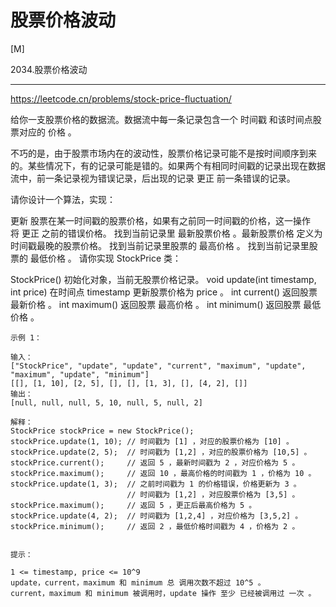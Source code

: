 # 股票价格波动

[M]

2034.股票价格波动

---
https://leetcode.cn/problems/stock-price-fluctuation/


给你一支股票价格的数据流。数据流中每一条记录包含一个 时间戳 和该时间点股票对应的 价格 。

不巧的是，由于股票市场内在的波动性，股票价格记录可能不是按时间顺序到来的。某些情况下，有的记录可能是错的。如果两个有相同时间戳的记录出现在数据流中，前一条记录视为错误记录，后出现的记录 更正 前一条错误的记录。

请你设计一个算法，实现：

更新 股票在某一时间戳的股票价格，如果有之前同一时间戳的价格，这一操作将 更正 之前的错误价格。
找到当前记录里 最新股票价格 。最新股票价格 定义为时间戳最晚的股票价格。
找到当前记录里股票的 最高价格 。
找到当前记录里股票的 最低价格 。
请你实现 StockPrice 类：

StockPrice() 初始化对象，当前无股票价格记录。
void update(int timestamp, int price) 在时间点 timestamp 更新股票价格为 price 。
int current() 返回股票 最新价格 。
int maximum() 返回股票 最高价格 。
int minimum() 返回股票 最低价格 。
 
```
示例 1：

输入：
["StockPrice", "update", "update", "current", "maximum", "update", "maximum", "update", "minimum"]
[[], [1, 10], [2, 5], [], [], [1, 3], [], [4, 2], []]
输出：
[null, null, null, 5, 10, null, 5, null, 2]

解释：
StockPrice stockPrice = new StockPrice();
stockPrice.update(1, 10); // 时间戳为 [1] ，对应的股票价格为 [10] 。
stockPrice.update(2, 5);  // 时间戳为 [1,2] ，对应的股票价格为 [10,5] 。
stockPrice.current();     // 返回 5 ，最新时间戳为 2 ，对应价格为 5 。
stockPrice.maximum();     // 返回 10 ，最高价格的时间戳为 1 ，价格为 10 。
stockPrice.update(1, 3);  // 之前时间戳为 1 的价格错误，价格更新为 3 。
                          // 时间戳为 [1,2] ，对应股票价格为 [3,5] 。
stockPrice.maximum();     // 返回 5 ，更正后最高价格为 5 。
stockPrice.update(4, 2);  // 时间戳为 [1,2,4] ，对应价格为 [3,5,2] 。
stockPrice.minimum();     // 返回 2 ，最低价格时间戳为 4 ，价格为 2 。
 

提示：

1 <= timestamp, price <= 10^9
update，current，maximum 和 minimum 总 调用次数不超过 10^5 。
current，maximum 和 minimum 被调用时，update 操作 至少 已经被调用过 一次 。
```